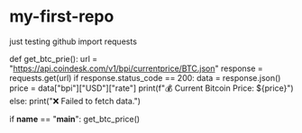 # my-first-repo
just testing github
import requests

def get_btc_prie():
    url = "https://api.coindesk.com/v1/bpi/currentprice/BTC.json"
    response = requests.get(url)
    if response.status_code == 200:
        data = response.json()
        price = data["bpi"]["USD"]["rate"]
        print(f"💰 Current Bitcoin Price: ${price}")
    else:
        print("❌ Failed to fetch data.")

if __name__ == "__main__":
    get_btc_price()
